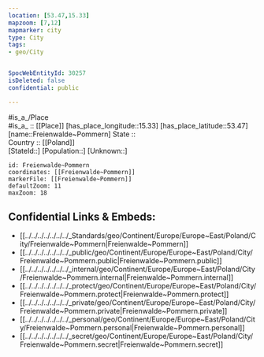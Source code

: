 ```yaml
---
location: [53.47,15.33] 
mapzoom: [7,12] 
mapmarker: city 
type: City
tags:
- geo/City


SpocWebEntityId: 30257
isDeleted: false
confidential: public

---
```

#is_a_/Place  
#is_a_ :: [[Place]] 
[has_place_longitude::15.33] 
[has_place_latitude::53.47] 
[name::Freienwalde~Pommern] 
State ::  
Country :: [[Poland]]  
[StateId::] 
[Population::] 
[Unknown::] 


```leaflet
id: Freienwalde~Pommern
coordinates: [[Freienwalde~Pommern]] 
markerFile: [[Freienwalde~Pommern]] 
defaultZoom: 11 
maxZoom: 18
```


## Confidential Links & Embeds: 
- [[../../../../../../../_Standards/geo/Continent/Europe/Europe~East/Poland/City/Freienwalde~Pommern|Freienwalde~Pommern]] 
- [[../../../../../../../_public/geo/Continent/Europe/Europe~East/Poland/City/Freienwalde~Pommern.public|Freienwalde~Pommern.public]] 
- [[../../../../../../../_internal/geo/Continent/Europe/Europe~East/Poland/City/Freienwalde~Pommern.internal|Freienwalde~Pommern.internal]] 
- [[../../../../../../../_protect/geo/Continent/Europe/Europe~East/Poland/City/Freienwalde~Pommern.protect|Freienwalde~Pommern.protect]] 
- [[../../../../../../../_private/geo/Continent/Europe/Europe~East/Poland/City/Freienwalde~Pommern.private|Freienwalde~Pommern.private]] 
- [[../../../../../../../_personal/geo/Continent/Europe/Europe~East/Poland/City/Freienwalde~Pommern.personal|Freienwalde~Pommern.personal]] 
- [[../../../../../../../_secret/geo/Continent/Europe/Europe~East/Poland/City/Freienwalde~Pommern.secret|Freienwalde~Pommern.secret]] 
